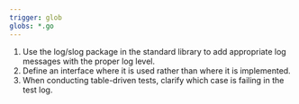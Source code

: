 ```yaml
---
trigger: glob
globs: *.go
---
```


1. Use the log/slog package in the standard library to add appropriate log messages with the proper log level.
2. Define an interface where it is used rather than where it is implemented.
3. When conducting table-driven tests, clarify which case is failing in the test log.
